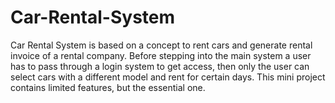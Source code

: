 # Car-Rental-System
   Car Rental System is based on a concept to rent cars and generate rental invoice of a rental company. Before stepping into the main system a user has to pass through a login system to get access, then only the user can select cars with a different model and rent for certain days. This mini project contains limited features, but the essential one.
